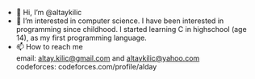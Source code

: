 - 👋 Hi, I’m @altaykilic
- 👀 I’m interested in computer science. I have been interested in programming since childhood. I started learning C in highschool (age 14), as my first programming language.
- 📫 How to reach me  
    email: altay.kilic@gmail.com and altaykilic@yahoo.com  
    codeforces: codeforces.com/profile/alday

<!---
altaykilic/altaykilic is a ✨ special ✨ repository because its `README.md` (this file) appears on your GitHub profile.
You can click the Preview link to take a look at your changes.
--->
